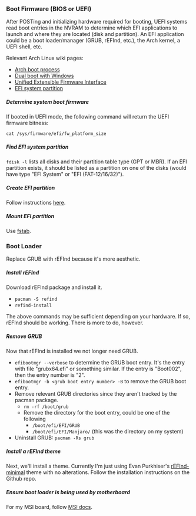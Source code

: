 ### Boot Firmware (BIOS or UEFI)

After POSTing and initializing hardware required for booting, UEFI systems read
boot entries in the NVRAM to determine which EFI applications to launch and
where they are located (disk and partition). An EFI application could be a boot
loader/manager (GRUB, rEFInd, etc.), the Arch kernel, a UEFI shell, etc.

Relevant Arch Linux wiki pages:
* [Arch boot process](https://wiki.archlinux.org/index.php/Arch_boot_process)
* [Dual boot with Windows](https://wiki.archlinux.org/index.php/Dual_boot_with_Windows)
* [Unified Extensible Firmware Interface](https://wiki.archlinux.org/index.php/Unified_Extensible_Firmware_Interface)
* [EFI system partition](https://wiki.archlinux.org/index.php/EFI_system_partition)

##### Determine system boot firmware

If booted in UEFI mode, the following command will return the UEFI firmware
bitness:

```
cat /sys/firmware/efi/fw_platform_size
```

##### Find EFI system partition

`fdisk -l` lists all disks and their partition table type (GPT or MBR). If an
EFI partition exists, it should be listed as a partition on one of the disks
(would have type "EFI System" or "EFI (FAT-12/16/32)").

##### Create EFI partition

Follow instructions [here](https://wiki.archlinux.org/index.php/EFI_system_partition#Create_the_partition).

##### Mount EFI partition

Use [fstab](https://wiki.archlinux.org/index.php/Fstab).

### Boot Loader

Replace GRUB with rEFInd because it's more aesthetic.

##### Install rEFInd

Download rEFInd package and install it.

* `pacman -S refind`
* `refind-install`

The above commands may be sufficient depending on your hardware. If so, rEFInd
should be working. There is more to do, however.

##### Remove GRUB

Now that rEFInd is installed we not longer need GRUB.

* `efibootmgr --verbose` to determine the GRUB boot entry. It's the entry with
file "grubx64.efi" or something similar. If the entry is "Boot002", then the
entry number is "2".
* `efibootmgr -b <grub boot entry number> -B` to remove the GRUB boot entry.
* Remove relevant GRUB directories since they aren't tracked by the pacman
package.
    * `rm -rf /boot/grub`
    * Remove the directory for the boot entry, could be one of the following
        * `/boot/efi/EFI/GRUB`
        * `/boot/efi/EFI/Manjaro/` (this was the directory on my system)
* Uninstall GRUB: `pacman -Rs grub`

##### Install a rEFInd theme

Next, we'll install a theme. Currently I'm just using Evan Purkhiser's
[rEFInd-minimal](https://github.com/EvanPurkhiser/rEFInd-minimal) theme with no
alterations. Follow the installation instructions on the Github repo.

##### Ensure boot loader is being used by motherboard

For my MSI board, follow [MSI docs](https://www.msi.com/support/technical_details/MB_Boot_Priority).
